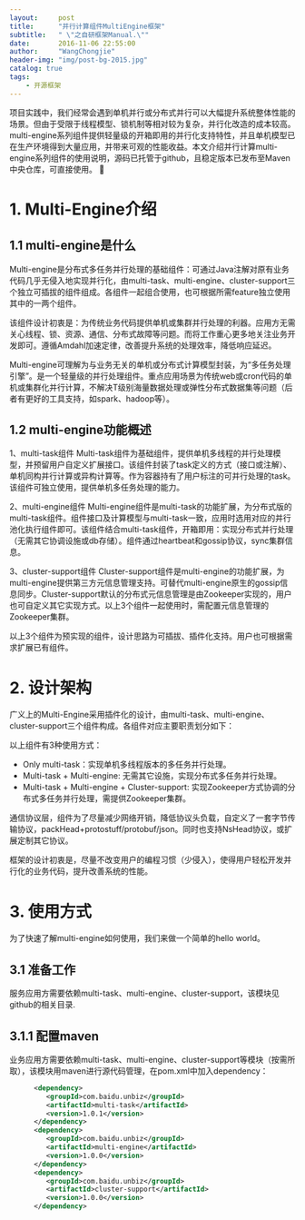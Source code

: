 ```yaml
---
layout:     post
title:      "并行计算组件MultiEngine框架"
subtitle:   " \"之自研框架Manual.\""
date:       2016-11-06 22:55:00
author:     "WangChongjie"
header-img: "img/post-bg-2015.jpg"
catalog: true
tags:
    - 开源框架
---
```

项目实践中，我们经常会遇到单机并行或分布式并行可以大幅提升系统整体性能的场景。但由于受限于线程模型、锁机制等相对较为复杂，并行化改造的成本较高。multi-engine系列组件提供轻量级的开箱即用的并行化支持特性，并且单机模型已在生产环境得到大量应用，并带来可观的性能收益。本文介绍并行计算multi-engine系列组件的使用说明，源码已托管于github，且稳定版本已发布至Maven中央仓库，可直接使用。

# 1.   Multi-Engine介绍
## 1.1 multi-engine是什么
Multi-engine是分布式多任务并行处理的基础组件：可通过Java注解对原有业务代码几乎无侵入地实现并行化，由multi-task、multi-engine、cluster-support三个独立可插拔的组件组成。各组件一起组合使用，也可根据所需feature独立使用其中的一两个组件。

该组件设计初衷是：为传统业务代码提供单机或集群并行处理的利器。应用方无需关心线程、锁、资源、通信、分布式故障等问题。而将工作重心更多地关注业务开发即可。遵循Amdahl加速定律，改善提升系统的处理效率，降低响应延迟。

Multi-engine可理解为与业务无关的单机或分布式计算模型封装，为“多任务处理引擎”。是一个轻量级的并行处理组件。重点应用场景为传统web或cron代码的单机或集群化并行计算，不解决T级别海量数据处理或弹性分布式数据集等问题（后者有更好的工具支持，如spark、hadoop等）。
## 1.2 multi-engine功能概述
1、multi-task组件
Multi-task组件为基础组件，提供单机多线程的并行处理模型，并预留用户自定义扩展接口。该组件封装了task定义的方式（接口或注解）、单机同构并行计算或异构计算等。作为容器持有了用户标注的可并行处理的task。该组件可独立使用，提供单机多任务处理的能力。

2、multi-engine组件
Multi-engine组件是multi-task的功能扩展，为分布式版的multi-task组件。组件接口及计算模型与multi-task一致，应用时选用对应的并行池化执行组件即可。该组件结合multi-task组件，开箱即用：实现分布式并行处理（无需其它协调设施或db存储）。组件通过heartbeat和gossip协议，sync集群信息。

3、cluster-support组件
Cluster-support组件是multi-engine的功能扩展，为multi-engine提供第三方元信息管理支持。可替代multi-engine原生的gossip信息同步。Cluster-support默认的分布式元信息管理是由Zookeeper实现的，用户也可自定义其它实现方式。以上3个组件一起使用时，需配置元信息管理的Zookeeper集群。 

以上3个组件为预实现的组件，设计思路为可插拔、插件化支持。用户也可根据需求扩展已有组件。
# 2.   设计架构
广义上的Multi-Engine采用插件化的设计，由multi-task、multi-engine、cluster-support三个组件构成。各组件对应主要职责划分如下：

以上组件有3种使用方式：
*  Only multi-task：实现单机多线程版本的多任务并行处理。
*  Multi-task + Multi-engine: 无需其它设施，实现分布式多任务并行处理。
*  Multi-task + Multi-engine + Cluster-support: 实现Zookeeper方式协调的分布式多任务并行处理，需提供Zookeeper集群。

通信协议层，组件为了尽量减少网络开销，降低协议头负载，自定义了一套字节传输协议，packHead+protostuff/protobuf/json。同时也支持NsHead协议，或扩展定制其它协议。

框架的设计初衷是，尽量不改变用户的编程习惯（少侵入），使得用户轻松开发并行化的业务代码，提升改善系统的性能。
# 3.   使用方式
为了快速了解multi-engine如何使用，我们来做一个简单的hello world。
## 3.1 准备工作
服务应用方需要依赖multi-task、multi-engine、cluster-support，该模块见github的相关目录.

## 3.1.1 配置maven
业务应用方需要依赖multi-task、multi-engine、cluster-support等模块（按需所取），该模块用maven进行源代码管理，在pom.xml中加入dependency： 
```xml
      <dependency>
         <groupId>com.baidu.unbiz</groupId>
         <artifactId>multi-task</artifactId>
         <version>1.0.1</version>
      </dependency>
      <dependency>
         <groupId>com.baidu.unbiz</groupId>
         <artifactId>multi-engine</artifactId>
         <version>1.0.0</version>
      </dependency>
      <dependency>
         <groupId>com.baidu.unbiz</groupId>
         <artifactId>cluster-support</artifactId>
         <version>1.0.0</version>
      </dependency>
```